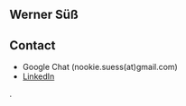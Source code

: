 ## Werner Süß

## Contact

* Google Chat (nookie.suess(at)gmail.com)
* [LinkedIn](https://www.linkedin.com/in/werner-s%C3%BC%C3%9F-0b8b60164/)

.
